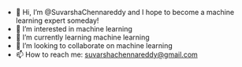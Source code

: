- 👋 Hi, I’m @SuvarshaChennareddy and I hope to become a machine learning expert someday!
- 👀 I’m interested in machine learning
- 🌱 I’m currently learning machine learning
- 💞️ I’m looking to collaborate on machine learning
- 📫 How to reach me: suvarshachennareddy@gmail.com

<!---
SuvarshaChennareddy/SuvarshaChennareddy is a ✨ special ✨ repository because its `README.md` (this file) appears on your GitHub profile.
You can click the Preview link to take a look at your changes.
--->
